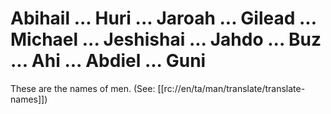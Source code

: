 # Abihail ... Huri ... Jaroah ... Gilead ... Michael ... Jeshishai ... Jahdo ... Buz ... Ahi ... Abdiel ... Guni

These are the names of men. (See: [[rc://en/ta/man/translate/translate-names]])

